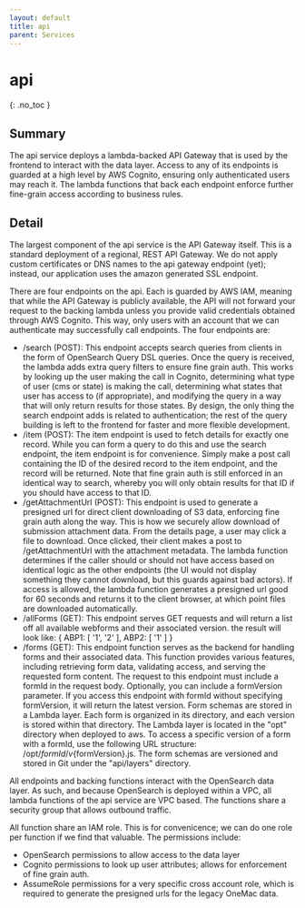 ```yaml
---
layout: default
title: api
parent: Services
---
```


# api
{: .no_toc }

## Summary

The api service deploys a lambda-backed API Gateway that is used by the frontend to interact with the data layer.  Access to any of its endpoints is guarded at a high level by AWS Cognito, ensuring only authenticated users may reach it.  The lambda functions that back each endpoint enforce further fine-grain access according to business rules.


## Detail

The largest component of the api service is the API Gateway itself.  This is a standard deployment of a regional, REST API Gateway.  We do not apply custom certificates or DNS names to the api gateway endpoint (yet); instead, our application uses the amazon generated SSL endpoint.  

There are four endpoints on the api.  Each is guarded by AWS IAM, meaning that while the API Gateway is publicly available, the API will not forward your request to the backing lambda unless you provide valid credentials obtained through AWS Cognito.  This way, only users with an account that we can authenticate may successfully call endpoints.  The four endpoints are:
- /search (POST):  This endpoint accepts search queries from clients in the form of OpenSearch Query DSL queries.  Once the query is received, the lambda adds extra query filters to ensure fine grain auth.  This works by looking up the user making the call in Cognito, determining what type of user (cms or state) is making the call, determining what states that user has access to (if appropriate), and modifying the query in a way that will only return results for those states.  By design, the only thing the search endpoint adds is related to authentication; the rest of the query building is left to the frontend for faster and more flexible development.
- /item (POST):  The item endpoint is used to fetch details for exactly one record.  While you can form a query to do this and use the search endpoint, the item endpoint is for convenience.  Simply make a post call containing the ID of the desired record to the item endpoint, and the record will be returned.  Note that fine grain auth is still enforced in an identical way to search, whereby you will only obtain results for that ID if you should have access to that ID.
- /getAttachmentUrl (POST):  This endpoint is used to generate a presigned url for direct client downloading of S3 data, enforcing fine grain auth along the way.  This is how we securely allow download of submission attachment data.  From the details page, a user may click a file to download.  Once clicked, their client makes a post to /getAttachmentUrl with the attachment metadata.  The lambda function determines if the caller should or should not have access based on identical logic as the other endpoints (the UI would not display something they cannot download, but this guards against bad actors).  If access is allowed, the lambda function generates a presigned url good for 60 seconds and returns it to the client browser, at which point files are downloaded automatically.
- /allForms (GET):  This endpoint serves GET requests and will return a list off all available webforms and their associated version. the result will look like: { ABP1: [ '1', '2' ], ABP2: [ '1' ] }
- /forms (GET):  This endpoint function serves as the backend for handling forms and their associated data. This function provides various features, including retrieving form data, validating access, and serving the requested form content. The request to this endpoint must include a formId in the request body. Optionally, you can include a formVersion parameter. If you access this endpoint with formId without specifying formVersion, it will return the latest version. Form schemas are stored in a Lambda layer. Each form is organized in its directory, and each version is stored within that directory. The Lambda layer is located in the "opt" directory when deployed to aws. To access a specific version of a form with a formId, use the following URL structure: /opt/${formId}/v${formVersion}.js. The form schemas are versioned and stored in Git under the "api/layers" directory.

All endpoints and backing functions interact with the OpenSearch data layer.  As such, and because OpenSearch is deployed within a VPC, all lambda functions of the api service are VPC based.  The functions share a security group that allows outbound traffic.  

All function share an IAM role.  This is for convenicence; we can do one role per function if we find that valuable.  The permissions include:
- OpenSearch permissions to allow access to the data layer
- Cognito permissions to look up user attributes; allows for enforcement of fine grain auth.
- AssumeRole permissions for a very specific cross account role, which is required to generate the presigned urls for the legacy OneMac data.

